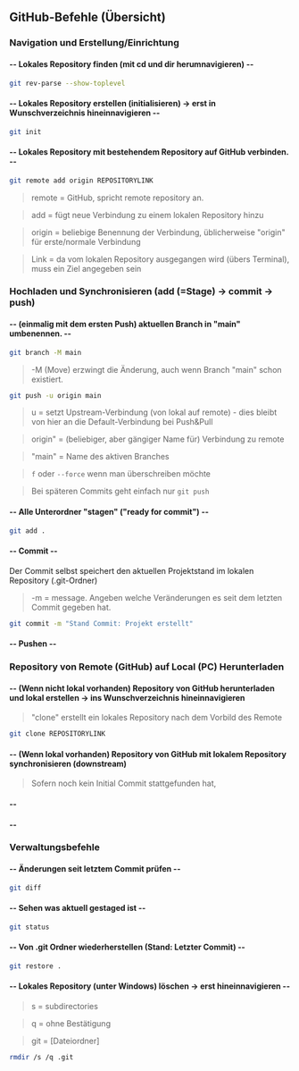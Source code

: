## GitHub-Befehle (Übersicht)

### Navigation und Erstellung/Einrichtung

#### -- Lokales Repository finden (mit cd und dir herumnavigieren) --

```bash
git rev-parse --show-toplevel
```

#### -- Lokales Repository erstellen (initialisieren) -> erst in Wunschverzeichnis hineinnavigieren --

```bash
git init
```

#### -- Lokales Repository mit bestehendem Repository auf GitHub verbinden. --

```bash
git remote add origin REPOSITORYLINK
```

> remote = GitHub, spricht remote repository an.

> add = fügt neue Verbindung zu einem lokalen Repository hinzu

> origin = beliebige Benennung der Verbindung, üblicherweise "origin" für erste/normale Verbindung

> Link = da vom lokalen Repository ausgegangen wird (übers Terminal), muss ein Ziel angegeben sein




### Hochladen und Synchronisieren (add (=Stage) -> commit -> push)

#### -- (einmalig mit dem ersten Push) aktuellen Branch in "main" umbenennen. --

```bash
git branch -M main
```
> -M (Move) erzwingt die Änderung, auch wenn Branch "main" schon existiert.<br>
```bash
git push -u origin main
```
> u = setzt Upstream-Verbindung (von lokal auf remote) - dies bleibt von hier an die Default-Verbindung bei Push&Pull<br>

> origin" = (beliebiger, aber gängiger Name für) Verbindung zu remote<br>

> "main" = Name des aktiven Branches<br>

> `f` oder `--force` wenn man überschreiben möchte<br>

> Bei späteren Commits geht einfach nur `git push`



#### -- Alle Unterordner "stagen" ("ready for commit") --

```bash
git add .
```


#### -- Commit --

Der Commit selbst speichert den aktuellen Projektstand im lokalen Repository (.git-Ordner)

> -m = message. Angeben welche Veränderungen es seit dem letzten Commit gegeben hat.

```bash
git commit -m "Stand Commit: Projekt erstellt"
```

#### -- Pushen --





### Repository von Remote (GitHub) auf Local (PC) Herunterladen

#### -- (Wenn nicht lokal vorhanden) Repository von GitHub herunterladen und lokal erstellen -> ins Wunschverzeichnis hineinnavigieren
> "clone" erstellt ein lokales Repository nach dem Vorbild des Remote
```bash
git clone REPOSITORYLINK
```
#### -- (Wenn lokal vorhanden) Repository von GitHub mit lokalem Repository synchronisieren (downstream)
> Sofern noch kein Initial Commit stattgefunden hat, 

#### -- 
#### -- 

### Verwaltungsbefehle

#### -- Änderungen seit letztem Commit prüfen --

```bash
git diff
```


#### -- Sehen was aktuell gestaged ist --

```bash
git status
```


#### -- Von .git Ordner wiederherstellen (Stand: Letzter Commit) --

```bash
git restore .
```

#### -- Lokales Repository (unter Windows) löschen -> erst hineinnavigieren --

> s = subdirectories

> q = ohne Bestätigung

> git = \[Dateiordner]

```bash
rmdir /s /q .git
```


















